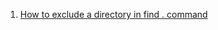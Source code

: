  1. [How to exclude a directory in find . command](https://stackoverflow.com/questions/4210042/how-to-exclude-a-directory-in-find-command)
